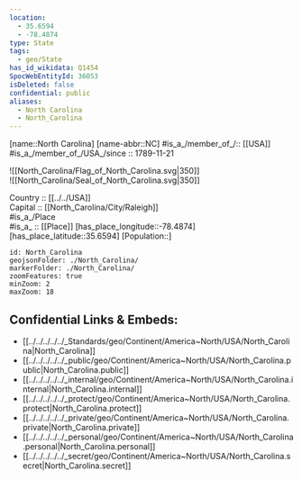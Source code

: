 ```yaml
---
location:
  - 35.6594
  - -78.4874
type: State
tags:
  - geo/State
has_id_wikidata: Q1454
SpocWebEntityId: 36053
isDeleted: false
confidential: public
aliases:
  - North Carolina
  - North_Carolina
---
```

[name::North Carolina] 
[name-abbr::NC] 
#is_a_/member_of_/:: [[USA]]
#is_a_/member_of_/USA_/since :: 1789-11-21  


![[North_Carolina/Flag_of_North_Carolina.svg|350]]  
![[North_Carolina/Seal_of_North_Carolina.svg|350]]  

Country :: [[../../USA]]  
Capital :: [[North_Carolina/City/Raleigh]]  
#is_a_/Place  
#is_a_ :: [[Place]] 
[has_place_longitude::-78.4874] 
[has_place_latitude::35.6594] 
[Population::] 



```leaflet
id: North_Carolina
geojsonFolder: ./North_Carolina/
markerFolder: ./North_Carolina/
zoomFeatures: true 
minZoom: 2 
maxZoom: 18
```


## Confidential Links & Embeds: 
- [[../../../../../_Standards/geo/Continent/America~North/USA/North_Carolina|North_Carolina]] 
- [[../../../../../_public/geo/Continent/America~North/USA/North_Carolina.public|North_Carolina.public]] 
- [[../../../../../_internal/geo/Continent/America~North/USA/North_Carolina.internal|North_Carolina.internal]] 
- [[../../../../../_protect/geo/Continent/America~North/USA/North_Carolina.protect|North_Carolina.protect]] 
- [[../../../../../_private/geo/Continent/America~North/USA/North_Carolina.private|North_Carolina.private]] 
- [[../../../../../_personal/geo/Continent/America~North/USA/North_Carolina.personal|North_Carolina.personal]] 
- [[../../../../../_secret/geo/Continent/America~North/USA/North_Carolina.secret|North_Carolina.secret]] 
